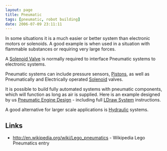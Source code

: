 ```yaml
---
layout: page
title: Pneumatic
tags: [pneumatic, robot building]
date: 2006-07-09 23:11:11
---
```

In some situations it is a much easier or better system than electronic motors or solenoids. A good example is when used in a situation with flammable substances or requiring very large forces.

A [Solenoid Valve](/wiki/solenoid.html "Solenoid") is normally required to interface Pneumatic systems to electronic systems.

Pneumatic systems can include pressure sensors, [Pistons](/wiki/pistons.html "Pistons"), as well as Pneumatically and Electrically operated [Solenoid](/wiki/solenoid.html "Solenoid") valves.

It is possible to build fully automated systems with pneumatic components, which will function as long as air is supplied. Here is an example designed by us [Pneumatic Engine Design](/2006/07/09/pneumatic-engine-repost) - including full [LDraw System](/wiki/ldraw_system.html "The primary system for CAD representation of Lego parts") instructions.

A good alternative for larger scale applications is [Hydraulic](/wiki/hydraulic.html "Hydraulic") systems.

## Links

- <http://en.wikipedia.org/wiki/Lego_pneumatics> - Wikipedia Lego Pneumatics entry
